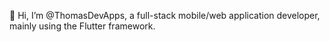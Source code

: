 👋 Hi, I’m @ThomasDevApps, a full-stack mobile/web application developer, mainly using the Flutter framework.

<!---
ThomasDevApps/ThomasDevApps is a ✨ special ✨ repository because its `README.md` (this file) appears on your GitHub profile.
You can click the Preview link to take a look at your changes.
--->

